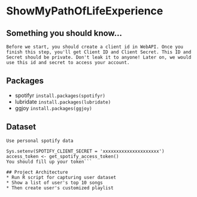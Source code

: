 # ShowMyPathOfLifeExperience

## Something you should know...
`Before we start, you should create a client id in WebAPI.
Once you finish this step, you'll get Client ID and Client Secret.
This ID and Secret should be private. Don't leak it to anyone!
Later on, we would use this id and secret to access your account.`

## Packages
* spotifyr
`install.packages(spotifyr)`
* lubridate
`install.packages(lubridate)`
* ggjoy
`install.packages(ggjoy)`

## Dataset
`Use personal spotify data`
```Sys.setenv(SPOTIFY_CLIENT_ID = 'xxxxxxxxxxxxxxxxxxxxx')
Sys.setenv(SPOTIFY_CLIENT_SECRET = 'xxxxxxxxxxxxxxxxxxxxx')
access_token <- get_spotify_access_token()
You should fill up your token```

## Project Architecture
* Run R script for capturing user dataset
* Show a list of user's top 10 songs
* Then create user's customized playlist
